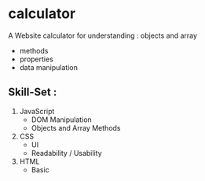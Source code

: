 # calculator

A Website calculator for understanding : objects and array
- methods
- properties
- data manipulation

## Skill-Set :
1. JavaScript
    - DOM Manipulation
    - Objects and Array Methods
2. CSS 
    - UI
    - Readability / Usability
3. HTML 
    - Basic
